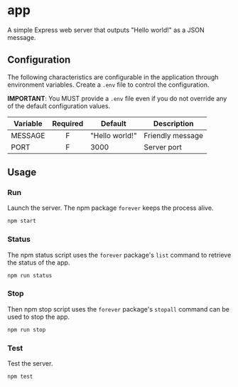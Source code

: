 # app
A simple Express web server that outputs "Hello world!" as a JSON message.

## Configuration
The following characteristics are configurable in the application through
environment variables. Create a `.env` file to control the configuration.

**IMPORTANT**: You MUST provide a `.env` file even if you do not override any of the default configuration values.

|Variable|Required|Default|Description|
|---|:-:|---|---|
|MESSAGE|F|"Hello world!"|Friendly message|
|PORT|F|3000|Server port|

## Usage

### Run
Launch the server. The npm package `forever` keeps the process alive.

```bash
npm start
```

### Status
The npm status script uses the `forever` package's `list` command to retrieve the status of the app.

```bash
npm run status
```

### Stop
Then npm stop script uses the `forever` package's `stopall` command can be used to stop the app.

```bash
npm run stop
```

### Test
Test the server.

```bash
npm test
```
